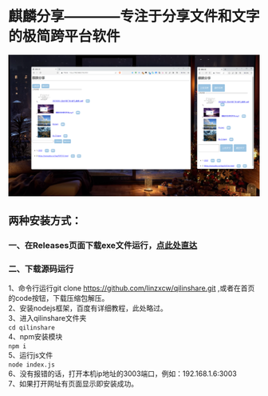 # 麒麟分享————专注于分享文件和文字的极简跨平台软件
![Image text](https://github.com/linzxcw/qilinshare/blob/main/fengmian.png)
## 两种安装方式：
### 一、在Releases页面下载exe文件运行，[点此处直达](https://github.com/linzxcw/qilinshare/releases)
### 二、下载源码运行
1、命令行运行git clone https://github.com/linzxcw/qilinshare.git ,或者在首页的code按钮，下载压缩包解压。\
2、安装nodejs框架，百度有详细教程，此处略过。\
3、进入qilinshare文件夹\
      `cd qilinshare`\
4、npm安装模块\
      `npm i`\
5、运行js文件\
      `node index.js`\
6、没有报错的话，打开本机ip地址的3003端口，例如：192.168.1.6:3003\
7、如果打开网址有页面显示即安装成功。
